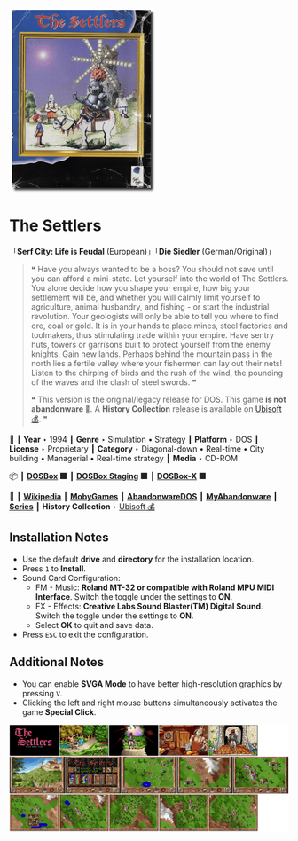 ![](Thumbnail.png "application-thumbnail")

# The Settlers

「**Serf City: Life is Feudal** (European)」「**Die Siedler** (German/Original)」

> ❝ Have you always wanted to be a boss? You should not save until you can afford a mini-state. Let yourself into the world of The Settlers. You alone decide how you shape your empire, how big your settlement will be, and whether you will calmly limit yourself to agriculture, animal husbandry, and fishing - or start the industrial revolution. Your geologists will only be able to tell you where to find ore, coal or gold. It is in your hands to place mines, steel factories and toolmakers, thus stimulating trade within your empire. Have sentry huts, towers or garrisons built to protect yourself from the enemy knights. Gain new lands. Perhaps behind the mountain pass in the north lies a fertile valley where your fishermen can lay out their nets! Listen to the chirping of birds and the rush of the wind, the pounding of the waves and the clash of steel swords. ❞
>
> ❝ This version is the original/legacy release for DOS. This game **is not abandonware 🚫**. A **History Collection** release is available on [Ubisoft 💰](https://www.ubisoft.com/en-gb/game/the-settlers/history-collection). ❞
>

📌 ┃ **Year** ‣ 1994 ┃ **Genre** ‣ Simulation • Strategy ┃ **Platform** ‣ DOS ┃ **License** ‣ Proprietary ┃ **Category** ‣ Diagonal-down • Real-time • City building • Managerial • Real-time strategy ┃ **Media** ‣ CD-ROM 

📦 ┃ **[DOSBox](https://www.dosbox.com/) 🟩** ┃ **[DOSBox Staging](https://dosbox-staging.github.io/) 🟩** ┃ **[DOSBox-X](https://dosbox-x.com/) 🟩** 

📎 ┃ **[Wikipedia](https://en.wikipedia.org/wiki/The_Settlers_(1993_video_game))** ┃ **[MobyGames](https://www.mobygames.com/game/425/serf-city-life-is-feudal/)** ┃ **[AbandonwareDOS](https://www.abandonwaredos.com/abandonware-game.php?abandonware=The+Settlers&gid=1858)** ┃ **[MyAbandonware](https://www.myabandonware.com/game/serf-city-life-is-feudal-21o)** ┃ **[Series](https://en.wikipedia.org/wiki/The_Settlers)** ┃ **History Collection** ‣ [Ubisoft 💰](https://www.ubisoft.com/en-gb/game/the-settlers/history-collection) 

## Installation Notes
- Use the default **drive** and **directory** for the installation location.
- Press `1` to **Install**.
- Sound Card Configuration:
  - FM - Music: **Roland MT-32 or compatible with Roland MPU MIDI Interface**. Switch the toggle under the settings to **ON**.
  - FX - Effects: **Creative Labs Sound Blaster(TM) Digital Sound**. Switch the toggle under the settings to **ON**.
  - Select **OK** to quit and save data.
- Press `ESC` to exit the configuration.

## Additional Notes
- You can enable **SVGA Mode** to have better high-resolution graphics by pressing `V`.
- Clicking the left and right mouse buttons simultaneously activates the game **Special Click**.

![](Montage.png "The Settlers")

